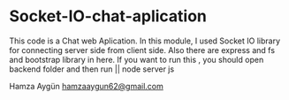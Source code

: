 # Socket-IO-chat-aplication

This code is a Chat web Aplication. In this module, I used Socket IO library for connecting server side from client side. Also there are express and fs and bootstrap library
in here.
If you want to run this , you should open backend folder and then run ||  node server js

Hamza Aygün
hamzaaygun62@gmail.com
